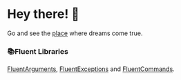 # Hey there! 👋
Go and see the [place](https://alin.space) where dreams come true.

### 📚Fluent Libraries
[FluentArguments](https://github.com/onixion/FluentArguments), [FluentExceptions](https://github.com/onixion/FluentExceptions) and [FluentCommands](https://github.com/onixion/FluentCommands).
